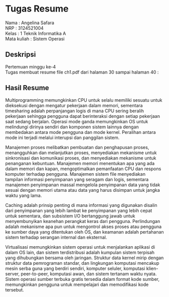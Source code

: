 # Tugas Resume 
Nama : Angelina Safara  
NRP : 3124521004  
Kelas : 1 Teknik Informatika A  
Mata kuliah : Sistem Operasi 
## Deskripsi
Pertemuan minggu ke-4  
Tugas membuat resume file ch1.pdf dari halaman 30 sampai halaman 40 :  
## Hasil Resume
Multiprogramming memungkinkan CPU untuk selalu memiliki sesuatu untuk dieksekusi dengan mengatur pekerjaan dalam memori, sementara timesharing adalah perpanjangan logis di mana CPU sering beralih pekerjaan sehingga pengguna dapat berinteraksi dengan setiap pekerjaan saat sedang berjalan. Operasi mode ganda memungkinkan OS untuk melindungi dirinya sendiri dan komponen sistem lainnya dengan membedakan antara mode pengguna dan mode kernel. Peralihan antara mode ini terjadi melalui interupsi dan panggilan sistem.

Manajemen proses melibatkan pembuatan dan penghapusan proses, menangguhkan dan melanjutkan proses, menyediakan mekanisme untuk sinkronisasi dan komunikasi proses, dan menyediakan mekanisme untuk penanganan kebuntuan. Manajemen memori menentukan apa yang ada dalam memori dan kapan, mengoptimalkan pemanfaatan CPU dan respons komputer terhadap pengguna. Manajemen sistem file menyediakan tampilan informasi penyimpanan yang seragam dan logis, sementara manajemen penyimpanan massal mengelola penyimpanan data yang tidak sesuai dengan memori utama atau data yang harus disimpan untuk jangka waktu yang lama.

Caching adalah prinsip penting di mana informasi yang digunakan disalin dari penyimpanan yang lebih lambat ke penyimpanan yang lebih cepat untuk sementara, dan subsistem I/O bertanggung jawab untuk menyembunyikan keanehan perangkat keras dari pengguna. Perlindungan adalah mekanisme apa pun untuk mengontrol akses proses atau pengguna ke sumber daya yang ditentukan oleh OS, dan keamanan adalah pertahanan sistem terhadap serangan internal dan eksternal.

Virtualisasi memungkinkan sistem operasi untuk menjalankan aplikasi di dalam OS lain, dan sistem terdistribusi adalah kumpulan sistem terpisah yang dihubungkan bersama oleh jaringan. Struktur data kernel mirip dengan struktur data pemrograman standar, dan lingkungan komputasi mencakup mesin serba guna yang berdiri sendiri, komputer seluler, komputasi klien-server, peer-to-peer, komputasi awan, dan sistem tertanam waktu nyata. Sistem operasi sumber terbuka gratis tersedia dalam format kode sumber, memungkinkan pengguna untuk mempelajari dan memodifikasi kode tersebut.

